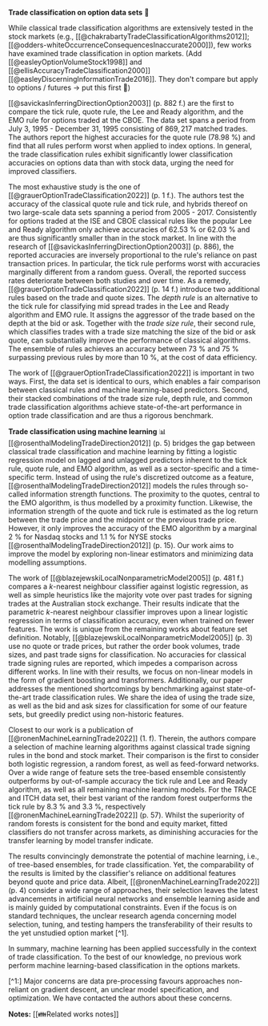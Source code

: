 
**Trade classification on option data sets** 💸

While classical trade classification algorithms are extensively tested in the stock markets (e.g., [[@chakrabartyTradeClassificationAlgorithms2012]]; [[@odders-whiteOccurrenceConsequencesInaccurate2000]]), few works have examined trade classification in option markets.  (Add [[@easleyOptionVolumeStock1998]] and [[@ellisAccuracyTradeClassification2000]] [[@easleyDiscerningInformationTrade2016]]. They don't compare but apply to options / futures -> put this first 🤯)

[[@savickasInferringDirectionOption2003]] (p. 882 f.) are the first to compare the tick rule, quote rule, the Lee and Ready algorithm, and the EMO rule for options traded at the CBOE. The data set spans a period from July 3, 1995 - December 31, 1995 consisting of $869{,}217$ matched trades. The authors report the highest accuracies for the quote rule ($78.98~\%$) and find that all rules perform worst when applied to index options. In general, the trade classification rules exhibit significantly lower classification accuracies on options data than with stock data, urging the need for improved classifiers.

The most exhaustive study is the one of [[@grauerOptionTradeClassification2022]] (p. 1 f.).  The authors test the accuracy of the classical quote rule and tick rule, and hybrids thereof on two large-scale data sets spanning a period from 2005 - 2017. Consistently for options traded at the ISE and CBOE classical rules like the popular Lee and Ready algorithm only achieve accuracies of $62.53~\%$ or $62.03~\%$ and are thus significantly smaller than in the stock market. In line with the research of  [[@savickasInferringDirectionOption2003]] (p. 886), the reported accuracies are inversely proportional to the rule's reliance on past transaction prices. In particular, the tick rule performs worst with accuracies marginally different from a random guess. Overall, the reported success rates deteriorate between both studies and over time. As a remedy, [[@grauerOptionTradeClassification2022]] (p. 14 f.) introduce two additional rules based on the trade and quote sizes. The *depth rule* is an alternative to the tick rule for classifying mid spread trades in the Lee and Ready algorithm and EMO rule. It assigns the aggressor of the trade based on the depth at the bid or ask. Together with the *trade size rule*, their second rule, which classifies trades with a trade size matching the size of the bid or ask quote, can substantially improve the performance of classical algorithms. The ensemble of rules achieves an accuracy between $73~\%$ and $75~\%$ surpassing previous rules by more than $10~\%$, at the cost of data efficiency.

The work of [[@grauerOptionTradeClassification2022]] is important in two ways. First, the data set is identical to ours, which enables a fair comparison between classical rules and machine learning-based predictors. Second, their stacked combinations of the trade size rule, depth rule, and common trade classification algorithms achieve state-of-the-art performance in option trade classification and are thus a rigorous benchmark. 

**Trade classification using machine learning** 📊
[[@rosenthalModelingTradeDirection2012]] (p. 5) bridges the gap between classical trade classification and machine learning by fitting a logistic regression model on lagged and unlagged predictors inherent to the tick rule, quote rule, and EMO algorithm, as well as a sector-specific and a time-specific term. Instead of using the rule's discretized outcome as a feature, [[@rosenthalModelingTradeDirection2012]] models the rules through so-called information strength functions. The proximity to the quotes, central to the EMO algorithm, is thus modelled by a proximity function. Likewise, the information strength of the quote and tick rule is estimated as the log return between the trade price and the midpoint or the previous trade price. However, it only improves the accuracy of the EMO algorithm by a marginal $2~\%$ for Nasdaq stocks and $1.1~\%$ for NYSE stocks [[@rosenthalModelingTradeDirection2012]] (p. 15). Our work aims to improve the model by exploring non-linear estimators and minimizing data modelling assumptions.

The work of [[@blazejewskiLocalNonparametricModel2005]] (p. 481 f.) compares a $k$-nearest neighbour classifier against logistic regression, as well as simple heuristics like the majority vote over past trades for signing trades at the Australian stock exchange. Their results indicate that the parametric $k$-nearest neighbour classifier improves upon a linear logistic regression in terms of classification accuracy, even when trained on fewer features. The work is unique from the remaining works about feature set definition. Notably, [[@blazejewskiLocalNonparametricModel2005]] (p. 3) use no quote or trade prices, but rather the order book volumes, trade sizes, and past trade signs for classification. No accuracies for classical trade signing rules are reported, which impedes a comparison across different works. In line with their results, we focus on non-linear models in the form of gradient boosting and transformers. Additionally, our paper addresses the mentioned shortcomings by benchmarking against state-of-the-art trade classification rules. We share the idea of using the trade size, as well as the bid and ask sizes for classification for some of our feature sets, but greedily predict using non-historic features.

Closest to our work is a publication of [[@ronenMachineLearningTrade2022]] (1. f). Therein, the authors compare a selection of machine learning algorithms against classical trade signing rules in the bond and stock market. Their comparison is the first to consider both logistic regression, a random forest, as well as feed-forward networks. Over a wide range of feature sets the tree-based ensemble consistently outperforms by out-of-sample accuracy the tick rule and Lee and Ready algorithm, as well as all remaining machine learning models. For the TRACE and ITCH data set, their best variant of the random forest outperforms the tick rule by $8.3~\%$ and $3.3~\%$, respectively [[@ronenMachineLearningTrade2022]] (p. 57). Whilst the superiority of random forests is consistent for the bond and equity market, fitted classifiers do not transfer across markets, as diminishing accuracies for the transfer learning by model transfer indicate.

The results convincingly demonstrate the potential of machine learning, i.e., of tree-based ensembles, for trade classification. Yet, the comparability of the results is limited by the classifier's reliance on additional features beyond quote and price data. Albeit, [[@ronenMachineLearningTrade2022]] (p. 4) consider a wide range of approaches, their selection leaves the latest advancements in artificial neural networks and ensemble learning aside and is mainly guided by computational constraints. Even if the focus is on standard techniques, the unclear research agenda concerning model selection, tuning, and testing hampers the transferability of their results to the yet unstudied option market [^1]. 

In summary, machine learning has been applied successfully in the context of trade classification. To the best of our knowledge, no previous work perform machine learning-based classification in the options markets.

[^1:] Major concerns are data pre-processing favours approaches non-reliant on gradient descent, an unclear model specification, and optimization. We have contacted the authors about these concerns.

**Notes:**
[[👪Related works notes]]
